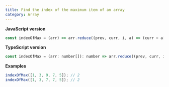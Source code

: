 ```yaml
---
title: Find the index of the maximum item of an array
category: Array
---
```


**JavaScript version**

```js
const indexOfMax = (arr) => arr.reduce((prev, curr, i, a) => (curr > a[prev] ? i : prev), 0);
```

**TypeScript version**

```js
const indexOfMax = (arr: number[]): number => arr.reduce((prev, curr, i, a) => (curr > a[prev] ? i : prev), 0);
```

**Examples**

```js
indexOfMax([1, 3, 9, 7, 5]); // 2
indexOfMax([1, 3, 7, 7, 5]); // 2
```
